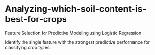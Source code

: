 # Analyzing-which-soil-content-is-best-for-crops
Feature Selection for Predictive Modeling using Logistic Regression

Identify the single feature with the strongest predictive performance for classifying crop types.

